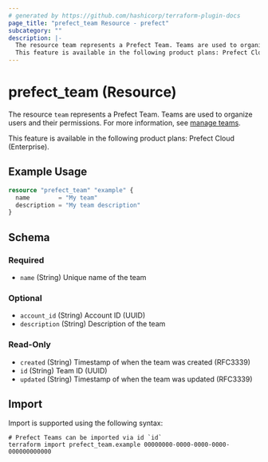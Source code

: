 ```yaml
---
# generated by https://github.com/hashicorp/terraform-plugin-docs
page_title: "prefect_team Resource - prefect"
subcategory: ""
description: |-
  The resource team represents a Prefect Team. Teams are used to organize users and their permissions. For more information, see manage teams https://docs.prefect.io/v3/manage/cloud/manage-users/manage-teams.
  This feature is available in the following product plans: Prefect Cloud (Enterprise).
---
```


# prefect_team (Resource)

The resource `team` represents a Prefect Team. Teams are used to organize users and their permissions. For more information, see [manage teams](https://docs.prefect.io/v3/manage/cloud/manage-users/manage-teams).

This feature is available in the following product plans: Prefect Cloud (Enterprise).

## Example Usage

```terraform
resource "prefect_team" "example" {
  name        = "My team"
  description = "My team description"
}
```

<!-- schema generated by tfplugindocs -->
## Schema

### Required

- `name` (String) Unique name of the team

### Optional

- `account_id` (String) Account ID (UUID)
- `description` (String) Description of the team

### Read-Only

- `created` (String) Timestamp of when the team was created (RFC3339)
- `id` (String) Team ID (UUID)
- `updated` (String) Timestamp of when the team was updated (RFC3339)

## Import

Import is supported using the following syntax:

```shell
# Prefect Teams can be imported via id `id`
terraform import prefect_team.example 00000000-0000-0000-0000-000000000000
```
